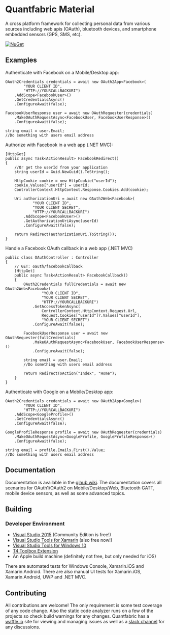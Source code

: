 # Quantfabric Material
A cross platform framework for collecting personal data from various sources including web apis (OAuth), bluetooth devices, and smartphone embedded sensors (GPS, SMS, etc).

[![NuGet](https://img.shields.io/nuget/v/Quantfabric.Material.svg?maxAge=2592000)](https://www.nuget.org/packages/Quantfabric.Material/)


## Examples
Authenticate with Facebook on a Mobile/Desktop app:

    OAuth2Credentials credentials = await new OAuth2App<Facebook>(
            "YOUR CLIENT ID", 
            "HTTP://YOURCALLBACKURI")
        .AddScope<FacebookUser>()
        .GetCredentialsAsync()
        .ConfigureAwait(false);

    FacebookUserResponse user = await new OAuthRequester(credentials)
        .MakeOAuthRequestAsync<FacebookUser, FacebookUserResponse>()
        .ConfigureAwait(false);

    string email = user.Email;
    //Do something with users email address

Authorize with Facebook in a web app (.NET MVC):

    [HttpGet]
    public async Task<ActionResult> FacebookRedirect()
    {
    	//Or get the userId from your application
        string userId = Guid.NewGuid().ToString();  

        HttpCookie cookie = new HttpCookie("userId");
        cookie.Values["userId"] = userId;
        ControllerContext.HttpContext.Response.Cookies.Add(cookie);

        Uri authorizationUri = await new OAuth2Web<Facebook>(
                "YOUR CLIENT ID", 
                "YOUR CLIENT SECRET",
                "HTTP://YOURCALLBACKURI")
            .AddScope<FacebookUser>()
            .GetAuthorizationUriAsync(userId)
            .ConfigureAwait(false);

        return Redirect(authorizationUri.ToString());
    }

Handle a Facebook OAuth callback in a web app (.NET MVC)

    public class OAuthController : Controller
    {
        // GET: oauth/facebookcallback
        [HttpGet]
        public async Task<ActionResult> FacebookCallback()
        {
            OAuth2Credentials fullCredentials = await new OAuth2Web<Facebook>(
                    "YOUR CLIENT ID", 
                    "YOUR CLIENT SECRET",
                    "HTTP://YOURCALLBACKURI")
                .GetAccessTokenAsync(
                    ControllerContext.HttpContext.Request.Url,
                    Request.Cookies["userId"]?.Values["userId"],
                    "YOUR CLIENT SECRET")
                .ConfigureAwait(false);

            FacebookUserResponse user = await new OAuthRequester(fullCredentials)
                .MakeOAuthRequestAsync<FacebookUser, FacebookUserResponse>()
                .ConfigureAwait(false);

            string email = user.Email;
            //Do something with users email address
            
            return RedirectToAction("Index", "Home");
        }
    }
    
    
Authenticate with Google on a Mobile/Desktop app:

    OAuth2Credentials credentials = await new OAuth2App<Google>(
            "YOUR CLIENT ID", 
            "HTTP://YOURCALLBACKURI")
        .AddScope<GoogleProfile>()
        .GetCredentialsAsync()
        .ConfigureAwait(false);

    GoogleProfileResponse profile = await new OAuthRequester(credentials)
        .MakeOAuthRequestAsync<GoogleProfile, GoogleProfileResponse>()
        .ConfigureAwait(false);

    string email = profile.Emails.First().Value;
    //Do something with users email address
    
## Documentation
Documentation is available in the [gihub wiki](https://github.com/lukedoolittle/quantfabric/wiki). The documentation covers all scenarios for OAuth1/OAuth2 on Mobile/Desktop/Web, Bluetooth GATT, mobile device sensors, as well as some advanced topics.

## Building
### Developer Environment
* [Visual Studio 2015](https://www.visualstudio.com/en-us/products/visual-studio-community-vs.aspx) (Community Edition is free!)
* [Visual Studio Tools for Xamarin](https://www.xamarin.com/download) (also free now!)
* [Visual Studio Tools for Windows 10](https://developer.microsoft.com/en-us/windows/downloads)
* [T4 Toolbox Extension](https://visualstudiogallery.msdn.microsoft.com/34b6d489-afbc-4d7b-82c3-dded2b726dbc)
* An Apple build machine (definitely not free, but only needed for iOS)

There are automated tests for Windows Console, Xamarin.iOS and Xamarin.Android. There are also manual UI tests for Xamarin.iOS, Xamarin.Android, UWP and .NET MVC.

## Contributing
All contributions are welcome! The only requirement is some test coverage of any code change. Also the static code analyzer runs on a few of the projects so check build warnings for any changes. Quantfabric has a [waffle.io](https://waffle.io/lukedoolittle/quantfabric) site for viewing and managing issues as well as a [slack channel](https://quantfabric.slack.com/) for any discussions.